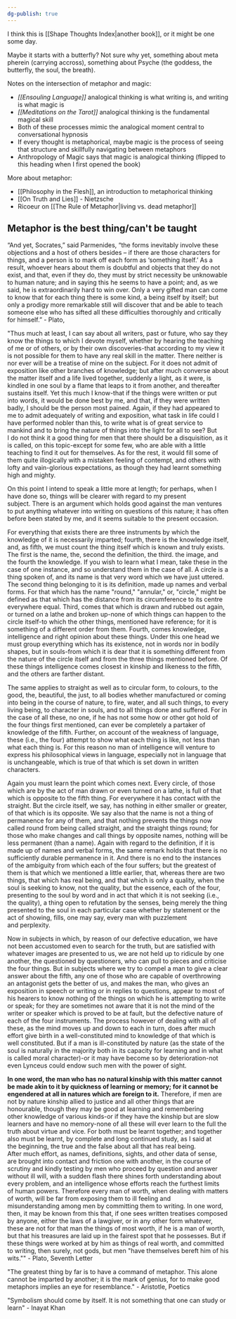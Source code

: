```yaml
---
dg-publish: true
---
```


I think this is [[Shape Thoughts Index|another book]], or it might be one some day. 

Maybe it starts with a butterfly? Not sure why yet, something about meta pherein (carrying accross), something about Psyche (the goddess, the butterfly, the soul, the breath).

Notes on the intersection of metaphor and magic:

- *[[Ensouling Language]]* analogical thinking is what writing is, and writing is what magic is
- *[[Meditations on the Tarot]]* analogical thinking is the fundamental magical skill
- Both of these processes mimic the analogical moment central to conversational hypnosis
- If every thought is metaphorical, maybe magic is the process of seeing that structure and skillfully navigating between metaphors
- Anthropology of Magic says that magic is analogical thinking (flipped to this heading when I first opened the book)

More about metaphor:

- [[Philosophy in the Flesh]], an introduction to metaphorical thinking
- [[On Truth and Lies]] - Nietzsche
- Ricoeur on [[The Rule of Metaphor|living vs. dead metaphor]]

## Metaphor is the best thing/can't be taught

“And yet, Socrates,” said Parmenides, “the forms inevitably involve these objections and a host of others besides – if there are those characters for things, and a person is to mark off each form as ‘something itself.’ As a result, whoever hears about them is doubtful and objects that they do not exist, and that, even if they do, they must by strict necessity be unknowable to human nature; and in saying this he seems to have a point; and, as we said, he is extraordinarily hard to win over. Only a very gifted man can come to know that for each thing there is some kind, a being itself by itself; but only a prodigy more remarkable still will discover that and be able to teach someone else who has sifted all these difficulties thoroughly and critically for himself.” - Plato, 

"Thus much at least, I can say about all writers, past or future, who say they know the things to which I devote myself, whether by hearing the teaching of me or of others, or by their own discoveries-that according to my view it is not possible for them to have any real skill in the matter. There neither is nor ever will be a treatise of mine on the subject. For it does not admit of exposition like other branches of knowledge; but after much converse about the matter itself and a life lived together, suddenly a light, as it were, is kindled in one soul by a flame that leaps to it from another, and thereafter sustains itself. Yet this much I know-that if the things were written or put into words, it would be done best by me, and that, if they were written badly, I should be the person most pained. Again, if they had appeared to me to admit adequately of writing and exposition, what task in life could I have performed nobler than this, to write what is of great service to mankind and to bring the nature of things into the light for all to see? But I do not think it a good thing for men that there should be a disquisition, as it is called, on this topic-except for some few, who are able with a little teaching to find it out for themselves. As for the rest, it would fill some of them quite illogically with a mistaken feeling of contempt, and others with lofty and vain-glorious expectations, as though they had learnt something high and mighty.  
  
On this point I intend to speak a little more at length; for perhaps, when I have done so, things will be clearer with regard to my present subject. There is an argument which holds good against the man ventures to put anything whatever into writing on questions of this nature; it has often before been stated by me, and it seems suitable to the present occasion.  
  
For everything that exists there are three instruments by which the knowledge of it is necessarily imparted; fourth, there is the knowledge itself, and, as fifth, we must count the thing itself which is known and truly exists. The first is the name, the, second the definition, the third. the image, and the fourth the knowledge. If you wish to learn what I mean, take these in the case of one instance, and so understand them in the case of all. A circle is a thing spoken of, and its name is that very word which we have just uttered. The second thing belonging to it is its definition, made up names and verbal forms. For that which has the name "round," "annular," or, "circle," might be defined as that which has the distance from its circumference to its centre everywhere equal. Third, comes that which is drawn and rubbed out again, or turned on a lathe and broken up-none of which things can happen to the circle itself-to which the other things, mentioned have reference; for it is something of a different order from them. Fourth, comes knowledge, intelligence and right opinion about these things. Under this one head we must group everything which has its existence, not in words nor in bodily shapes, but in souls-from which it is dear that it is something different from the nature of the circle itself and from the three things mentioned before. Of these things intelligence comes closest in kinship and likeness to the fifth, and the others are farther distant.  
  
The same applies to straight as well as to circular form, to colours, to the good, the, beautiful, the just, to all bodies whether manufactured or coming into being in the course of nature, to fire, water, and all such things, to every living being, to character in souls, and to all things done and suffered. For in the case of all these, no one, if he has not some how or other got hold of the four things first mentioned, can ever be completely a partaker of knowledge of the fifth. Further, on account of the weakness of language, these (i.e., the four) attempt to show what each thing is like, not less than what each thing is. For this reason no man of intelligence will venture to express his philosophical views in language, especially not in language that is unchangeable, which is true of that which is set down in written characters.

Again you must learn the point which comes next. Every circle, of those which are by the act of man drawn or even turned on a lathe, is full of that which is opposite to the fifth thing. For everywhere it has contact with the straight. But the circle itself, we say, has nothing in either smaller or greater, of that which is its opposite. We say also that the name is not a thing of permanence for any of them, and that nothing prevents the things now called round from being called straight, and the straight things round; for those who make changes and call things by opposite names, nothing will be less permanent (than a name). Again with regard to the definition, if it is made up of names and verbal forms, the same remark holds that there is no sufficiently durable permanence in it. And there is no end to the instances of the ambiguity from which each of the four suffers; but the greatest of them is that which we mentioned a little earlier, that, whereas there are two things, that which has real being, and that which is only a quality, when the soul is seeking to know, not the quality, but the essence, each of the four, presenting to the soul by word and in act that which it is not seeking (i.e., the quality), a thing open to refutation by the senses, being merely the thing presented to the soul in each particular case whether by statement or the act of showing, fills, one may say, every man with puzzlement and perplexity.  
  
Now in subjects in which, by reason of our defective education, we have not been accustomed even to search for the truth, but are satisfied with whatever images are presented to us, we are not held up to ridicule by one another, the questioned by questioners, who can pull to pieces and criticise the four things. But in subjects where we try to compel a man to give a clear answer about the fifth, any one of those who are capable of overthrowing an antagonist gets the better of us, and makes the man, who gives an exposition in speech or writing or in replies to questions, appear to most of his hearers to know nothing of the things on which he is attempting to write or speak; for they are sometimes not aware that it is not the mind of the writer or speaker which is proved to be at fault, but the defective nature of each of the four instruments. The process however of dealing with all of these, as the mind moves up and down to each in turn, does after much effort give birth in a well-constituted mind to knowledge of that which is well constituted. But if a man is ill-constituted by nature (as the state of the soul is naturally in the majority both in its capacity for learning and in what is called moral character)-or it may have become so by deterioration-not even Lynceus could endow such men with the power of sight.

**In one word, the man who has no natural kinship with this matter cannot be made akin to it by quickness of learning or memory; for it cannot be engendered at all in natures which are foreign to it.** Therefore, if men are not by nature kinship allied to justice and all other things that are honourable, though they may be good at learning and remembering other knowledge of various kinds-or if they have the kinship but are slow learners and have no memory-none of all these will ever learn to the full the truth about virtue and vice. For both must be learnt together; and together also must be learnt, by complete and long continued study, as I said at the beginning, the true and the false about all that has real being. After much effort, as names, definitions, sights, and other data of sense, are brought into contact and friction one with another, in the course of scrutiny and kindly testing by men who proceed by question and answer without ill will, with a sudden flash there shines forth understanding about every problem, and an intelligence whose efforts reach the furthest limits of human powers. Therefore every man of worth, when dealing with matters of worth, will be far from exposing them to ill feeling and misunderstanding among men by committing them to writing. In one word, then, it may be known from this that, if one sees written treatises composed by anyone, either the laws of a lawgiver, or in any other form whatever, these are not for that man the things of most worth, if he is a man of worth, but that his treasures are laid up in the fairest spot that he possesses. But if these things were worked at by him as things of real worth, and committed to writing, then surely, not gods, but men "have themselves bereft him of his wits."" - Plato, Seventh Letter

"The greatest thing by far is to have a command of metaphor. This alone cannot be imparted by another; it is the mark of genius, for to make good metaphors implies an eye for resemblance." - Aristotle, Poetics

"Symbolism should come by itself. It is not something that one can study or learn" - Inayat Khan
